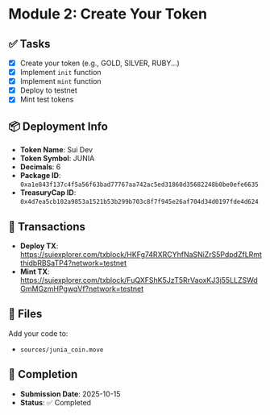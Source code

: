 # Module 2: Create Your Token

## ✅ Tasks

- [x] Create your token (e.g., GOLD, SILVER, RUBY...)
- [x] Implement `init` function
- [x] Implement `mint` function
- [x] Deploy to testnet
- [x] Mint test tokens

## 📦 Deployment Info

- **Token Name**: Sui Dev
- **Token Symbol**: JUNIA
- **Decimals**: 6
- **Package ID**: `0xa1e843f137c4f5a56f63bad77767aa742ac5ed31860d35682248b0be0efe6635`
- **TreasuryCap ID**: `0x4d7ea5cb102a9853a1521b53b299b703c8f7f945e26af704d34d0197fde4d624`

## 🔗 Transactions

- **Deploy TX**: https://suiexplorer.com/txblock/HKFg74RXRCYhfNaSNiZrS5PdpdZfLRmtthidbRBSaTP4?network=testnet
- **Mint TX**: https://suiexplorer.com/txblock/FuQXFShK5JzT5RrVaoxKJ3j55LLZSWdGmMGzmHPgwqVf?network=testnet

## 📂 Files

Add your code to:
- `sources/junia_coin.move`

## 📅 Completion

- **Submission Date**: 2025-10-15
- **Status**: ✅ Completed
